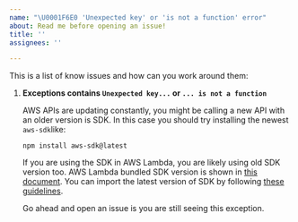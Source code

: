 ```yaml
---
name: "\U0001F6E0 'Unexpected key' or 'is not a function' error"
about: Read me before opening an issue!
title: ''
assignees: ''

---
```


This is a list of know issues and how can you work around them:

1. **Exceptions contains `Unexpected key...` or `... is not a function`**

    AWS APIs are updating constantly, you might be calling a new API with an older version is SDK. In
    this case you should try installing the newest `aws-sdk`like: 

    `npm install aws-sdk@latest`

    If you are using the SDK in AWS Lambda, you are likely using old SDK version too. AWS Lambda bundled
    SDK version is shown in [this document](https://docs.aws.amazon.com/lambda/latest/dg/lambda-runtimes.html).
    You can import the latest version of SDK by following 
    [these guidelines](https://docs.aws.amazon.com/lambda/latest/dg/nodejs-create-deployment-pkg.html#nodejs-package-dependencies).

    Go ahead and open an issue is you are still seeing this exception.
